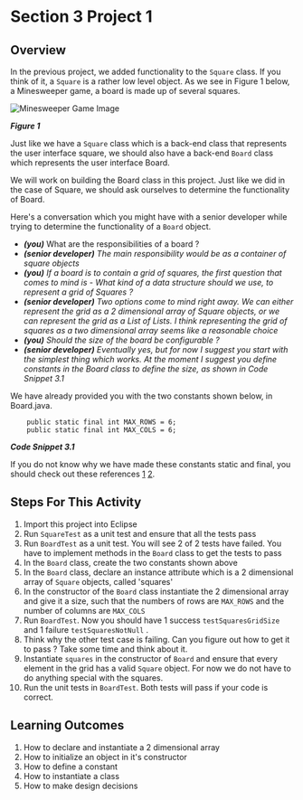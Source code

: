 <h1>Section 3 Project 1</h1>

<h2>Overview</h2>

In the previous project, we added functionality to the ```Square``` class. If you think of it, a ```Square``` is a rather low level object. As we see in Figure 1 below, a Minesweeper game, a board is made up of several squares. 

![Minesweeper Game Image](https://raw.github.com/diycomputerscience/MinesweeperImages/master/images/BasicDesktopGame.jpg)

_**Figure 1**_


Just like we have a ```Square``` class which is a back-end class that represents the user interface square, we should also have a back-end ```Board``` class which represents the user interface Board.

We will work on building the Board class in this project. Just like we did in the case of Square, we should ask ourselves to determine the functionality of Board. 

Here's a conversation which you might have with a senior developer while trying to determine the functionality of a ```Board``` object.

 - _**(you)**_ What are the responsibilities of a board ?
 - _**(senior developer)** The main responsibility would be as a container of square objects_
 - _**(you)** If a board is to contain a grid of squares, the first question that comes to mind is - What kind of a data structure should we use, to represent a grid of Squares ?_
 - _**(senior developer)** Two options come to mind right away. We can either represent the grid as a 2 dimensional array of Square objects, or we can represent the grid as a List of Lists. I think representing the grid of squares as a two dimensional array seems like a reasonable choice_
 - _**(you)** Should the size of the board be configurable ?_
 - _**(senior developer)** Eventually yes, but for now I suggest you start with the simplest thing which works. At the moment I suggest you define constants in the Board class to define the size, as shown in Code Snippet 3.1_

We have already provided you with the two constants shown below, in Board.java.

        public static final int MAX_ROWS = 6;
        public static final int MAX_COLS = 6;

_**Code Snippet 3.1**_

If you do not know why we have made these constants static and final, you should check out these references [1](http://diycomputerscience.com/competencies/topic/core-java/competency/understands-when-we-should-make-a-member-static) [2](http://diycomputerscience.com/competencies/topic/core-java/competency/undertands-what-the-final-keyword-means).

<h2>Steps For This Activity</h2>

 1. Import this project into Eclipse
 1. Run ```SquareTest``` as a unit test and ensure that all the tests pass
 1. Run ```BoardTest``` as a unit test. You will see 2 of 2 tests have failed. You have to implement methods in the ```Board``` class to get the tests to pass
 1. In the ```Board``` class, create the two constants shown above
 1. In the ```Board``` class, declare an instance attribute which is a 2 dimensional array of ```Square``` objects, called 'squares'
 1. In the constructor of the ```Board``` class instantiate the 2 dimensional array and give it a size, such that the numbers of rows are ```MAX_ROWS``` and the number of columns are ```MAX_COLS```
 1. Run ```BoardTest```. Now you should have 1 success ```testSquaresGridSize``` and 1 failure ```testSquaresNotNull``` .
 1. Think why the other test case is failing. Can you figure out how to get it to pass ? Take some time and think about it.
 1. Instantiate ```squares``` in the constructor of ```Board``` and ensure that every element in the grid has a valid ```Square``` object. For now we do not have to do anything special with the squares.
 1. Run the unit tests in ```BoardTest```. Both tests will pass if your code is correct.

<h2>Learning Outcomes</h2>

1. How to declare and instantiate a 2 dimensional array
2. How to initialize an object in it's constructor
3. How to define a constant 
4. How to instantiate a class
5. How to make design decisions


